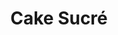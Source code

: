 ---
layout: recette
categories: [recettes]
hidden: true
lang: fr
title: Cake Sucré
type: sucre
recettes:
  Quatre Quarts: 
    - nom: oeufs 
      qte: 3
    - nom: farine
      qte: poids des oeufs
    - nom: beurre
      qte: poids des oeufs
    - nom: sucre glace
      qte: poids des oeufs
    - nom: levure
      qte: 2.2
      unite: "% de la farine"
  Coco Choco: 
    - nom: oeufs 
      qte: 3
    - nom: farine
      qte: 85% du poids des oeufs
    - nom: farine de noix de coco
      qte: 15% du poids des oeufs
    - nom: chocolat en poudre non sucré
      qte: 25
      unite: gr
    - nom: beurre
      qte: poids des oeufs
    - nom: sucre glace
      qte: poids des oeufs
    - nom: levure
      qte: 2.2
      unite: "% de la farine"
  Amandes: 
    - nom: oeufs 
      qte: 3
    - nom: farine
      qte: 40% du poids des oeufs
    - nom: poudre d'amandes
      qte: 60% du poids des oeufs
    - nom: beurre
      qte: poids des oeufs
    - nom: sucre glace
      qte: poids des oeufs
    - nom: levure
      qte: 2.2
      unite: "% de la farine"
  Citron Pavot: 
    - nom: oeufs 
      qte: 3
    - nom: farine
      qte: poids des oeufs
    - nom: beurre
      qte: poids des oeufs
    - nom: sucre glace
      qte: poids des oeufs
    - nom: levure
      qte: 2.2
      unite: "% de la farine"
    - nom: graines de pavot
      qte: une cuillère à soupe
    - nom: jus de citron
      qte: au goût
preconditions:
  - Le beurre et les oeufs doivent être à température ambiante
  - Préchauffer le four à 180°C
etapes:
  - label: Préparation
    details:
      - Blanchir le beurre mou avec le sucre
      - Ajouter les oeufs et battre énergiquement au fouet
      - Tamiser la farine et la levure sur la préparation
      - Mélanger doucement avec une spatule
      - Beurrer et fariner le moule puis y ajouter la préparation
materiel:
  - moule à cake
cuissonMinutes: 35
cuisson: 
  - Cuire 35 à 40 minutes à 180°C
  - Vérifier que le gâteau est cuit avec la pointe d'un couteau
variantes:
  - label: Moitié de sucre en moins
    todo: true
  - label: Monter les blancs en neige
    todo: true
  - label: Sans gluten
    todo: true
  - label: Avec des pommes
    todo: true
  - label: Au chocolat
    todo: true
  - label: Sans sucre blanc
    todo: true
---
